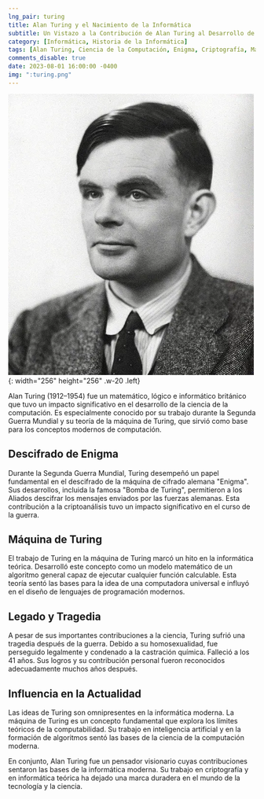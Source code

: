 ```yaml
---
lng_pair: turing
title: Alan Turing y el Nacimiento de la Informática
subtitle: Un Vistazo a la Contribución de Alan Turing al Desarrollo de la Ciencia de la Computación
category: [Informática, Historia de la Informática]
tags: [Alan Turing, Ciencia de la Computación, Enigma, Criptografía, Máquina de Turing]
comments_disable: true
date: 2023-08-01 16:00:00 -0400
img: ":turing.png"
---
```


![Desktop View](/assets/img/posts/turing.png){: width="256" height="256" .w-20 .left}

Alan Turing (1912–1954) fue un matemático, lógico e informático británico que tuvo un impacto significativo en el desarrollo de la ciencia de la computación. Es especialmente conocido por su trabajo durante la Segunda Guerra Mundial y su teoría de la máquina de Turing, que sirvió como base para los conceptos modernos de computación.

## Descifrado de Enigma

Durante la Segunda Guerra Mundial, Turing desempeñó un papel fundamental en el descifrado de la máquina de cifrado alemana "Enigma". Sus desarrollos, incluida la famosa "Bomba de Turing", permitieron a los Aliados descifrar los mensajes enviados por las fuerzas alemanas. Esta contribución a la criptoanálisis tuvo un impacto significativo en el curso de la guerra.

## Máquina de Turing

El trabajo de Turing en la máquina de Turing marcó un hito en la informática teórica. Desarrolló este concepto como un modelo matemático de un algoritmo general capaz de ejecutar cualquier función calculable. Esta teoría sentó las bases para la idea de una computadora universal e influyó en el diseño de lenguajes de programación modernos.

## Legado y Tragedia

A pesar de sus importantes contribuciones a la ciencia, Turing sufrió una tragedia después de la guerra. Debido a su homosexualidad, fue perseguido legalmente y condenado a la castración química. Falleció a los 41 años. Sus logros y su contribución personal fueron reconocidos adecuadamente muchos años después.

## Influencia en la Actualidad

Las ideas de Turing son omnipresentes en la informática moderna. La máquina de Turing es un concepto fundamental que explora los límites teóricos de la computabilidad. Su trabajo en inteligencia artificial y en la formación de algoritmos sentó las bases de la ciencia de la computación moderna.

En conjunto, Alan Turing fue un pensador visionario cuyas contribuciones sentaron las bases de la informática moderna. Su trabajo en criptografía y en informática teórica ha dejado una marca duradera en el mundo de la tecnología y la ciencia.
